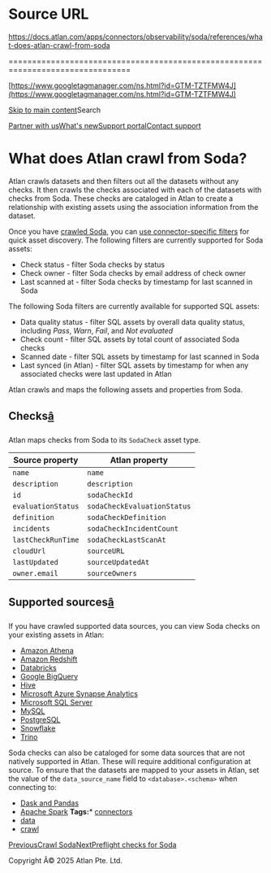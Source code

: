 # Source URL
https://docs.atlan.com/apps/connectors/observability/soda/references/what-does-atlan-crawl-from-soda

================================================================================

<!--
canonical: https://docs.atlan.com/apps/connectors/observability/soda/references/what-does-atlan-crawl-from-soda
link-alternate: https://docs.atlan.com/apps/connectors/observability/soda/references/what-does-atlan-crawl-from-soda
meta-description: Atlan crawls datasets and then filters out all the datasets without any checks. It then crawls the checks associated with each of the datasets with checks from Soda. These checks are cataloged in Atlan to create a relationship with existing assets using the association information from the dataset.
meta-docsearch:docusaurus_tag: docs-default-current
meta-docsearch:language: en
meta-docsearch:version: current
meta-docusaurus_locale: en
meta-docusaurus_tag: docs-default-current
meta-docusaurus_version: current
meta-generator: Docusaurus v3.8.1
meta-og-description: Atlan crawls datasets and then filters out all the datasets without any checks. It then crawls the checks associated with each of the datasets with checks from Soda. These checks are cataloged in Atlan to create a relationship with existing assets using the association information from the dataset.
meta-og-locale: en
meta-og-title: What does Atlan crawl from Soda? | Atlan Documentation
meta-og-url: https://docs.atlan.com/apps/connectors/observability/soda/references/what-does-atlan-crawl-from-soda
meta-twitter:card: summary_large_image
meta-viewport: width=device-width,initial-scale=1
title: What does Atlan crawl from Soda? | Atlan Documentation
-->

[https://www.googletagmanager.com/ns.html?id=GTM-TZTFMW4J](https://www.googletagmanager.com/ns.html?id=GTM-TZTFMW4J)

[Skip to main content](#__docusaurus_skipToContent_fallback)Search

[Partner with us](https://docs.google.com/forms/d/e/1FAIpQLScuAIhCm2GS7YFstrOjawbP8J7PUmOynQo7wI2yGCcCyEcVSw/viewform)[What's new](https://shipped.atlan.com/)[Support portal](https://atlan.zendesk.com/auth/v2/login/signin?return_to=https%3A%2F%2Fatlan.zendesk.com%2Fhc%2Fen-us&theme=hc&locale=en-us&brand_id=1900000425113&auth_origin=1900000425113%2Cfalse%2Ctrue)[Contact support](/support/submit-request)

What does Atlan crawl from Soda?
================================

Atlan crawls datasets and then filters out all the datasets without any checks. It then crawls the checks associated with each of the datasets with checks from Soda. These checks are cataloged in Atlan to create a relationship with existing assets using the association information from the dataset.

Once you have [crawled Soda](/apps/connectors/observability/soda/how-tos/crawl-soda), you can [use connector\-specific filters](/product/capabilities/discovery/how-tos/use-the-filters-menu) for quick asset discovery. The following filters are currently supported for Soda assets:

* Check status \- filter Soda checks by status
* Check owner \- filter Soda checks by email address of check owner
* Last scanned at \- filter Soda checks by timestamp for last scanned in Soda

The following Soda filters are currently available for supported SQL assets:

* Data quality status \- filter SQL assets by overall data quality status, including *Pass*, *Warn*, *Fail*, and *Not evaluated*
* Check count \- filter SQL assets by total count of associated Soda checks
* Scanned date \- filter SQL assets by timestamp for last scanned in Soda
* Last synced (in Atlan) \- filter SQL assets by timestamp for when any associated checks were last updated in Atlan

Atlan crawls and maps the following assets and properties from Soda.

Checks[â](#checks "Direct link to Checks")
--------------------------------------------

Atlan maps checks from Soda to its `SodaCheck` asset type.

| Source property | Atlan property |
| --- | --- |
| `name` | `name` |
| `description` | `description` |
| `id` | `sodaCheckId` |
| `evaluationStatus` | `sodaCheckEvaluationStatus` |
| `definition` | `sodaCheckDefinition` |
| `incidents` | `sodaCheckIncidentCount` |
| `lastCheckRunTime` | `sodaCheckLastScanAt` |
| `cloudUrl` | `sourceURL` |
| `lastUpdated` | `sourceUpdatedAt` |
| `owner.email` | `sourceOwners` |

Supported sources[â](#supported-sources "Direct link to Supported sources")
-----------------------------------------------------------------------------

If you have crawled supported data sources, you can view Soda checks on your existing assets in Atlan:

* [Amazon Athena](/apps/connectors/database/amazon-athena/how-tos/crawl-amazon-athena)
* [Amazon Redshift](/apps/connectors/data-warehouses/amazon-redshift/how-tos/crawl-amazon-redshift)
* [Databricks](/apps/connectors/data-warehouses/databricks/how-tos/crawl-databricks)
* [Google BigQuery](/apps/connectors/data-warehouses/google-bigquery/how-tos/crawl-google-bigquery)
* [Hive](/apps/connectors/database/hive/how-tos/crawl-hive)
* [Microsoft Azure Synapse Analytics](/apps/connectors/data-warehouses/microsoft-azure-synapse-analytics/how-tos/crawl-microsoft-azure-synapse-analytics)
* [Microsoft SQL Server](/apps/connectors/database/microsoft-sql-server/how-tos/crawl-microsoft-sql-server)
* [MySQL](/apps/connectors/database/mysql/how-tos/crawl-mysql)
* [PostgreSQL](/apps/connectors/database/postgresql/how-tos/crawl-postgresql)
* [Snowflake](/apps/connectors/data-warehouses/snowflake/how-tos/crawl-snowflake)
* [Trino](/apps/connectors/database/trino/how-tos/crawl-trino)

Soda checks can also be cataloged for some data sources that are not natively supported in Atlan. These will require additional configuration at source. To ensure that the datasets are mapped to your assets in Atlan, set the value of the `data_source_name` field to `<database>.<schema>` when connecting to:

* [Dask and Pandas](https://docs.soda.io/soda/connect-dask.html)
* [Apache Spark](https://docs.soda.io/soda/connect-spark.html)
**Tags:*** [connectors](/tags/connectors)
* [data](/tags/data)
* [crawl](/tags/crawl)

[PreviousCrawl Soda](/apps/connectors/observability/soda/how-tos/crawl-soda)[NextPreflight checks for Soda](/apps/connectors/observability/soda/references/preflight-checks-for-soda)

Copyright Â© 2025 Atlan Pte. Ltd.

